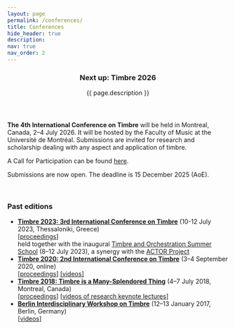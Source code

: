 ```yaml
---
layout: page
permalink: /conferences/
title: Conferences
hide_header: true
description: 
nav: true
nav_order: 2
---
```


<header class="post-header"> 
    <h3 class="post-title">Next up: Timbre 2026</h3>
    <p class="post-description">{{ page.description }}</p>
</header>

**The 4th International Conference on Timbre** will be held in Montreal, Canada, 2–4 July 2026. It will be hosted by the Faculty of Music at the Université de Montréal. Submissions are invited for research and scholarship dealing with any aspect and application of timbre. 

A Call for Participation can be found [here](https://timbreconference.org/timbre2026-cfp/). 

Submissions are now open. The deadline is 15 December 2025 (AoE).

<!-- Please find more details here: [https://timbreconference.org/timbre2023/](https://timbreconference.org/timbre2023/) -->

<br>
<h3>Past editions</h3>

* [<b>Timbre 2023: 3rd International Conference on Timbre</b>](https://timbreconference.org/timbre2023/) (10-12 July 2023, Thessaloniki, Greece) <br> [[proceedings](https://drive.google.com/file/d/14AWI_ZL3LunXhO9DEmGznPAXnpYTKQhm/view)] <br> held together with the inaugural [Timbre and Orchestration Summer School](https://www.actorproject.org/timbre-and-orchestration-summer-school/thessaloniki-2023) (8–12 July 2023), a synergy with the [ACTOR Project](https://www.actorproject.org/)
* [<b>Timbre 2020: 2nd International Conference on Timbre</b>](https://timbre2020.mus.auth.gr/) (3–4 September 2020, online) <br> [[proceedings](http://timbre2020.mus.auth.gr/assets/papers/Timbre2020_proceedings.pdf)] [[videos]](https://www.youtube.com/channel/UC9z1qB-5OHMkGetaaC_oV1g/videos)
* [<b>Timbre 2018: Timbre is a Many-Splendored Thing</b>](https://www.mcgill.ca/timbre2018/) (4–7 July 2018, Montreal, Canada) <br> [[proceedings](https://www.mcgill.ca/timbre2018/files/timbre2018/timbre2018_proceedings.pdf)] [[videos of research keynote lectures](https://www.mcgill.ca/timbre2018/program)]
* [<b>Berlin Interdisciplinary Workshop on Timbre</b>](http://www.timbre2017.tu-berlin.de/) (12–13 January 2017, Berlin, Germany) <br> [[videos](https://www.youtube.com/playlist?list=PL9-WvglIK10jCMN3uEs4L7_aIt6B6GV1g)]
